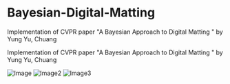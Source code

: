 # Bayesian-Digital-Matting
Implementation of CVPR paper "A Bayesian Approach to Digital Matting " by Yung Yu, Chuang

Implementation of CVPR paper "A Bayesian Approach to Digital Matting " by Yung Yu, Chuang

![Image](Origin.png)
![Image2](trimapOrigin.png)
![Image3](Output.png)
